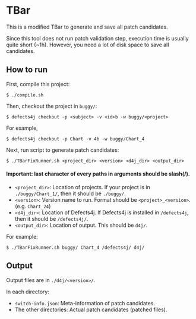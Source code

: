 # TBar
This is a modified TBar to generate and save all patch candidates.

Since this tool does not run patch validation step, execution time is usually quite short (~1h).
However, you need a lot of disk space to save all candidates.

## How to run  
First, compile this project:
```
$ ./compile.sh
```

Then, checkout the project in `buggy/`:
```
$ defects4j checkout -p <subject> -v <id>b -w buggy/<project>
```
For example,
```
$ defects4j checkout -p Chart -v 4b -w buggy/Chart_4
```

Next, run script to generate patch candidates:
```
$ ./TBarFixRunner.sh <project_dir> <version> <d4j_dir> <output_dir>
```
#### Important: last character of every paths in arguments should be slash(/).
* ```<project_dir>```: Location of projects. If your project is in ```./buggy/Chart_1/```, then it should be ```./buggy/```.
* ```<version>```: Version name to run. Format should be ```<project>_<version>```. (e.g. ```Chart_24```)
* ```<d4j_dir>```: Location of Defects4j. If Defects4j is installed in ```/defects4j```, then it should be ```/defects4j/```.
* `<output_dir>`: Location of output. This should be `d4j/`.
  
For example:
```
$ ./TBarFixRunner.sh buggy/ Chart_4 /defects4j/ d4j/
```

## Output
Output files are in ```./d4j/<version>/```.

In each directory:
* ```switch-info.json```: Meta-information of patch candidates.
* The other directories: Actual patch candidates (patched files).